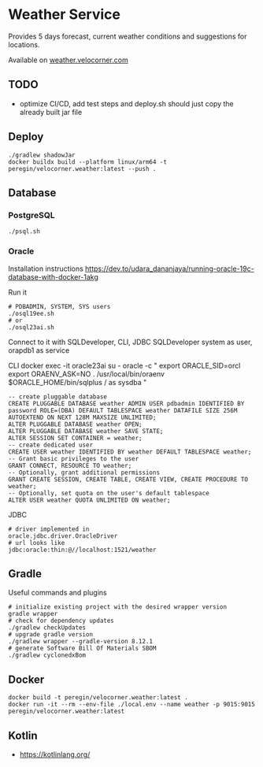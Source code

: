 # Weather Service
Provides 5 days forecast, current weather conditions and suggestions for locations.

Available on [weather.velocorner.com](https://weather.velocorner.com)

## TODO
- optimize CI/CD, add test steps and deploy.sh should just copy the already built jar file

## Deploy
```shell
./gradlew shadowJar
docker buildx build --platform linux/arm64 -t peregin/velocorner.weather:latest --push .
```

## Database
### PostgreSQL
```shell
./psql.sh
```
### Oracle
Installation instructions
https://dev.to/udara_dananjaya/running-oracle-19c-database-with-docker-1akg

Run it
```shell
# PDBADMIN, SYSTEM, SYS users
./osql19ee.sh
# or 
./osql23ai.sh
```

Connect to it with SQLDeveloper, CLI, JDBC
SQLDeveloper
system as user, orapdb1 as service

CLI
docker exec -it oracle23ai su - oracle -c "
export ORACLE_SID=orcl
export ORAENV_ASK=NO
. /usr/local/bin/oraenv
\$ORACLE_HOME/bin/sqlplus / as sysdba
"

```shell
-- create pluggable database
CREATE PLUGGABLE DATABASE weather ADMIN USER pdbadmin IDENTIFIED BY password ROLE=(DBA) DEFAULT TABLESPACE weather DATAFILE SIZE 256M AUTOEXTEND ON NEXT 128M MAXSIZE UNLIMITED;
ALTER PLUGGABLE DATABASE weather OPEN;
ALTER PLUGGABLE DATABASE weather SAVE STATE;
ALTER SESSION SET CONTAINER = weather;
-- create dedicated user
CREATE USER weather IDENTIFIED BY weather DEFAULT TABLESPACE weather;
-- Grant basic privileges to the user
GRANT CONNECT, RESOURCE TO weather;
-- Optionally, grant additional permissions
GRANT CREATE SESSION, CREATE TABLE, CREATE VIEW, CREATE PROCEDURE TO weather;
-- Optionally, set quota on the user's default tablespace
ALTER USER weather QUOTA UNLIMITED ON weather;
```
JDBC
```shell
# driver implemented in
oracle.jdbc.driver.OracleDriver
# url looks like
jdbc:oracle:thin:@//localhost:1521/weather
```

## Gradle
Useful commands and plugins
```shell
# initialize existing project with the desired wrapper version
gradle wrapper
# check for dependency updates
./gradlew checkUpdates
# upgrade gradle version
./gradlew wrapper --gradle-version 8.12.1
# generate Software Bill Of Materials SBOM
./gradlew cyclonedxBom
```

## Docker
```shell
docker build -t peregin/velocorner.weather:latest .
docker run -it --rm --env-file ./local.env --name weather -p 9015:9015 peregin/velocorner.weather:latest
```

## Kotlin
- https://kotlinlang.org/